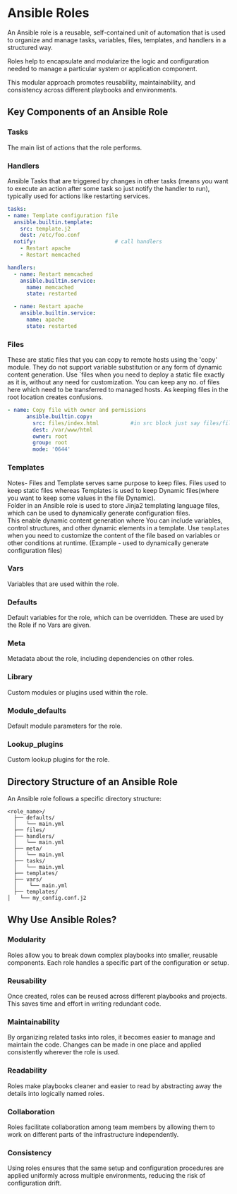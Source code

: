 # Ansible Roles

An Ansible role is a reusable, self-contained unit of automation that is used to 
organize and manage tasks, variables, files, templates, and handlers in a structured way. 

Roles help to encapsulate and modularize the logic and configuration needed to manage 
a particular system or application component. 

This modular approach promotes reusability, maintainability, and consistency across different 
playbooks and environments.

## Key Components of an Ansible Role

### Tasks
The main list of actions that the role performs.

### Handlers
Ansible Tasks that are triggered by changes in other tasks (means you want to execute an action after some task so just notify the handler to run), typically used for actions like restarting services.
```yaml
tasks:
- name: Template configuration file
  ansible.builtin.template:
    src: template.j2
    dest: /etc/foo.conf
  notify:                         # call handlers
    - Restart apache
    - Restart memcached

handlers:
  - name: Restart memcached
    ansible.builtin.service:
      name: memcached
      state: restarted

  - name: Restart apache
    ansible.builtin.service:
      name: apache
      state: restarted
```
### Files
These are static files that you can copy to remote hosts using the 'copy' module. They do not support variable substitution or any form of dynamic content generation. Use `files when you need to deploy a static file exactly as it is, without any need for customization. You can keep any no. of files here which need to be transferred to managed hosts. As keeping files in the root location creates confusions. <br/>

```yaml
- name: Copy file with owner and permissions
      ansible.builtin.copy:
        src: files/index.html          #in src block just say files/file_name
        dest: /var/www/html
        owner: root
        group: root
        mode: '0644'
```

### Templates
Notes- Files and Template serves same purpose to keep files. Files used to keep static files whereas Templates is used to keep Dynamic files(where you want to keep some values in the file Dynamic).<br/>
Folder in an Ansible role is used to store Jinja2 templating language files, which can be used to dynamically generate configuration files.<br/>
This enable dynamic content generation where You can include variables, control structures, and other dynamic elements in a template. Use `templates` when you need to customize the content of the file based on variables or other conditions at runtime. (Example - used to dynamically generate configuration files)

### Vars
Variables that are used within the role.

### Defaults
Default variables for the role, which can be overridden. These are used by the Role if no Vars are given.

### Meta
Metadata about the role, including dependencies on other roles.

### Library
Custom modules or plugins used within the role.

### Module_defaults
Default module parameters for the role.

### Lookup_plugins
Custom lookup plugins for the role.

## Directory Structure of an Ansible Role

An Ansible role follows a specific directory structure:

```
<role_name>/
  ├── defaults/
  │   └── main.yml
  ├── files/
  ├── handlers/
  │   └── main.yml
  ├── meta/
  │   └── main.yml
  ├── tasks/
  │   └── main.yml
  ├── templates/
  ├── vars/
  │    └── main.yml
  ├── templates/
│   └── my_config.conf.j2
```

## Why Use Ansible Roles?

### Modularity
Roles allow you to break down complex playbooks into smaller, reusable components. 
Each role handles a specific part of the configuration or setup.

### Reusability
Once created, roles can be reused across different playbooks and projects. This saves time 
and effort in writing redundant code.

### Maintainability
By organizing related tasks into roles, it becomes easier to manage and maintain the code. 
Changes can be made in one place and applied consistently wherever the role is used.

### Readability
Roles make playbooks cleaner and easier to read by abstracting away the details into logically
named roles.

### Collaboration
Roles facilitate collaboration among team members by allowing them to work on different parts
of the infrastructure independently.

### Consistency
Using roles ensures that the same setup and configuration procedures are applied uniformly across
multiple environments, reducing the risk of configuration drift.
